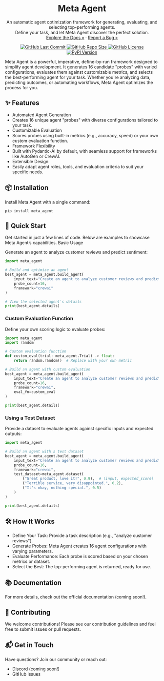 
<p align="center"> <h1 align="center">Meta Agent</h1> <p align="center"> An automatic agent optimization framework for generating, evaluating, and selecting top-performing agents.<br /> Define your task, and let Meta Agent discover the perfect solution.<br /> <a href="#">Explore the Docs »</a> · <a href="#">Report a Bug »</a> </p> </p> <p align="center"> <a href="#"> <img alt="GitHub Last Commit" src="https://img.shields.io/github/last-commit/msoedov/meta_agent?style=for-the-badge&logo=git&labelColor=000000&color=6A35FF" /> </a> <a href="#"> <img alt="GitHub Repo Size" src="https://img.shields.io/github/repo-size/msoedov/meta_agent?style=for-the-badge&logo=database&labelColor=000000&color=yellow" /> </a> <a href="#"> <img alt="GitHub License" src="https://img.shields.io/github/license/msoedov/meta_agent?style=for-the-badge&logo=codeigniter&labelColor=000000&color=FFCC19" /> </a> <a href="https://pypi.org/project/meta_agent/"> <img alt="PyPI Version" src="https://img.shields.io/pypi/v/meta_agent?style=for-the-badge&logo=pypi&labelColor=000000&color=00CCFF" /> </a> </p>

Meta Agent is a powerful, imperative, define-by-run framework designed to simplify agent development. It generates 16 candidate "probes" with varied configurations, evaluates them against customizable metrics, and selects the best-performing agent for your task. Whether you're analyzing data, predicting outcomes, or automating workflows, Meta Agent optimizes the process for you.
## ✨ Features

- Automated Agent Generation
- Creates 16 unique agent "probes" with diverse configurations tailored to your task.
- Customizable Evaluation
- Scores probes using built-in metrics (e.g., accuracy, speed) or your own custom evaluation function.
- Framework Flexibility
- Built with Pydantic-AI by default, with seamless support for frameworks like AutoGen or CrewAI.
- Extensible Design
- Easily adapt agent roles, tools, and evaluation criteria to suit your specific needs.


## 📦 Installation

Install Meta Agent with a single command:
```shell
pip install meta_agent

```
## 🚀 Quick Start

Get started in just a few lines of code. Below are examples to showcase Meta Agent’s capabilities.
Basic Usage

Generate an agent to analyze customer reviews and predict sentiment:
```python
import meta_agent

# Build and optimize an agent
best_agent = meta_agent.build_agent(
    input_text="Create an agent to analyze customer reviews and predict sentiment.",
    probe_count=16,
    framework="crewai"
)

# View the selected agent's details
print(best_agent.details)
```
### Custom Evaluation Function

Define your own scoring logic to evaluate probes:
```python
import meta_agent
import random

# Custom evaluation function
def custom_eval(trial: meta_agent.Trial) -> float:
    return random.random()  # Replace with your own metric

# Build an agent with custom evaluation
best_agent = meta_agent.build_agent(
    input_text="Create an agent to analyze customer reviews and predict sentiment.",
    probe_count=16,
    framework="crewai",
    eval_fn=custom_eval
)

print(best_agent.details)
```
### Using a Test Dataset

Provide a dataset to evaluate agents against specific inputs and expected outputs:
```python
import meta_agent

# Build an agent with a test dataset
best_agent = meta_agent.build_agent(
    input_text="Create an agent to analyze customer reviews and predict sentiment.",
    probe_count=16,
    framework="crewai",
    test_dataset=meta_agent.dataset(
        ("Great product, love it!", 0.9),  # (input, expected_score)
        ("Terrible service, very disappointed.", 0.2),
        ("It's okay, nothing special.", 0.5)
    )
)

print(best_agent.details)
```

## 🛠️ How It Works

- Define Your Task: Provide a task description (e.g., "analyze customer reviews").
- Generate Probes: Meta Agent creates 16 agent configurations with varying parameters.
- Evaluate Performance: Each probe is scored based on your chosen metrics or dataset.
- Select the Best: The top-performing agent is returned, ready for use.

## 📚 Documentation

For more details, check out the official documentation (coming soon!).
## 🤝 Contributing

We welcome contributions! Please see our contribution guidelines and feel free to submit issues or pull requests.

## 📬 Get in Touch

Have questions? Join our community or reach out:

- Discord (coming soon!)
- GitHub Issues
